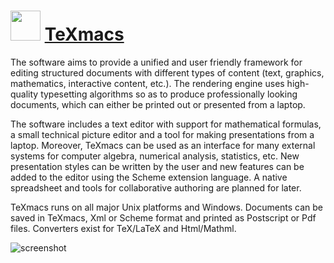 ﻿# <img src="https://cdn.jsdelivr.net/gh/chtof/chocolatey-packages/automatic/texmacs/texmacs.png" width="48" height="48"/> [TeXmacs](https://chocolatey.org/packages/texmacs)

The software aims to provide a unified and user friendly framework for editing structured documents with different types of content (text, graphics, mathematics, interactive content, etc.). The rendering engine uses high-quality typesetting algorithms so as to produce professionally looking documents, which can either be printed out or presented from a laptop.

The software includes a text editor with support for mathematical formulas, a small technical picture editor and a tool for making presentations from a laptop. Moreover, TeXmacs can be used as an interface for many external systems for computer algebra, numerical analysis, statistics, etc. New presentation styles can be written by the user and new features can be added to the editor using the Scheme extension language. A native spreadsheet and tools for collaborative authoring are planned for later.

TeXmacs runs on all major Unix platforms and Windows. Documents can be saved in TeXmacs, Xml or Scheme format and printed as Postscript or Pdf files. Converters exist for TeX/LaTeX and Html/Mathml.

![screenshot](https://cdn.jsdelivr.net/gh/chtof/chocolatey-packages/automatic/texmacs/screenshot.png)